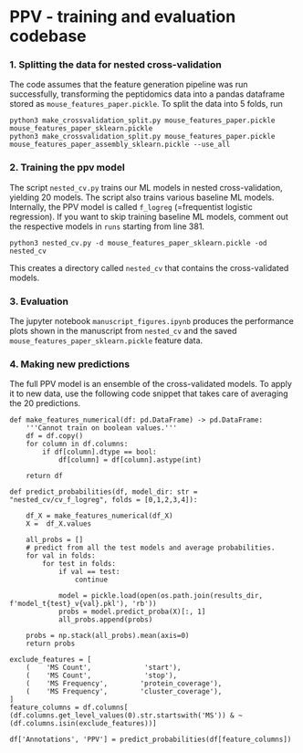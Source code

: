 # PPV - training and evaluation codebase

### 1. Splitting the data for nested cross-validation

The code assumes that the feature generation pipeline was run successfully, transforming the peptidomics data into a pandas dataframe stored as `mouse_features_paper.pickle`. To split the data into 5 folds, run
```
python3 make_crossvalidation_split.py mouse_features_paper.pickle mouse_features_paper_sklearn.pickle
python3 make_crossvalidation_split.py mouse_features_paper.pickle mouse_features_paper_assembly_sklearn.pickle --use_all
```
### 2. Training the ppv model

The script `nested_cv.py` trains our ML models in nested cross-validation, yielding 20 models. The script also trains various baseline ML models. Internally, the PPV model is called `f_logreg` (=frequentist logistic regression). If you want to skip training baseline ML models, comment out the respective models in `runs` starting from line 381. 
```
python3 nested_cv.py -d mouse_features_paper_sklearn.pickle -od nested_cv
```
This creates a directory called `nested_cv` that contains the cross-validated models.

### 3. Evaluation 

The jupyter notebook `manuscript_figures.ipynb` produces the performance plots shown in the manuscript from `nested_cv` and the saved `mouse_features_paper_sklearn.pickle` feature data.


### 4. Making new predictions

The full PPV model is an ensemble of the cross-validated models. To apply it to new data, use the following code snippet that takes care of averaging the 20 predictions.

```
def make_features_numerical(df: pd.DataFrame) -> pd.DataFrame:
    '''Cannot train on boolean values.'''
    df = df.copy()
    for column in df.columns:
        if df[column].dtype == bool:
            df[column] = df[column].astype(int)

    return df

def predict_probabilities(df, model_dir: str = "nested_cv/cv_f_logreg", folds = [0,1,2,3,4]):

    df_X = make_features_numerical(df_X)
    X =  df_X.values

    all_probs = []
    # predict from all the test models and average probabilities.
    for val in folds:
        for test in folds:
            if val == test:
                continue

            model = pickle.load(open(os.path.join(results_dir, f'model_t{test}_v{val}.pkl'), 'rb'))
            probs = model.predict_proba(X)[:, 1]
            all_probs.append(probs)

    probs = np.stack(all_probs).mean(axis=0)
    return probs

exclude_features = [
    (    'MS Count',             'start'),
    (    'MS Count',             'stop'),
    (    'MS Frequency',        'protein_coverage'),
    (    'MS Frequency',        'cluster_coverage'),
]
feature_columns = df.columns[ (df.columns.get_level_values(0).str.startswith('MS')) & ~(df.columns.isin(exclude_features))]    

df['Annotations', 'PPV'] = predict_probabilities(df[feature_columns])
```